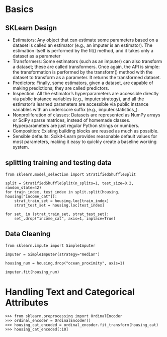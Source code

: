 # Basics
## SKLearn Design
- Estimators: Any object that can estimate some parameters based on a dataset is called an estimator (e.g., an imputer is an estimator). The estimation itself is performed by the fit() method, and it takes only a dataset as a parameter
- Transformers: Some estimators (such as an imputer) can also transform a dataset; these are called transformers. Once again, the API is simple: the transformation is performed by the transform() method with the dataset to transform as a parameter. It returns the transformed dataset.
- Predictors: Finally, some estimators, given a dataset, are capable of making predictions; they are called predictors.
- Inspection: All the estimator’s hyperparameters are accessible directly via public instance variables (e.g., imputer.strategy), and all the estimator’s learned parameters are accessible via public instance variables with an underscore suffix (e.g., imputer.statistics_).
- Nonproliferation of classes: Datasets are represented as NumPy arrays or SciPy sparse matrices, instead of homemade classes. Hyperparameters are just regular Python strings or numbers.
- Composition: Existing building blocks are reused as much as possible.
- Sensible defaults: Scikit-Learn provides reasonable default values for most parameters, making it easy to quickly create a baseline working system.
## splitting training and testing data
```
from sklearn.model_selection import StratifiedShuffleSplit

split = StratifiedShuffleSplit(n_splits=1, test_size=0.2, random_state=42)
for train_index, test_index in split.split(housing, housing["income_cat"]):
    strat_train_set = housing.loc[train_index]
    strat_test_set = housing.loc[test_index]
    
for set_ in (strat_train_set, strat_test_set):
    set_.drop("income_cat", axis=1, inplace=True)
```

## Data Cleaning

```
from sklearn.impute import SimpleImputer

imputer = SimpleImputer(strategy="median")

housing_num = housing.drop("ocean_proximity", axis=1)

imputer.fit(housing_num)
```

# Handling Text and Categorical Attributes
```
>>> from sklearn.preprocessing import OrdinalEncoder
>>> ordinal_encoder = OrdinalEncoder()
>>> housing_cat_encoded = ordinal_encoder.fit_transform(housing_cat)
>>> housing_cat_encoded[:10]
```
